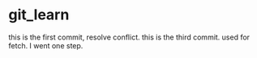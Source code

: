 # git_learn

this is the first commit, resolve conflict.
this is the third commit.
used for fetch.
I went one step.
